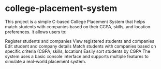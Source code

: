 # college-placement-system
This project is a simple C-based College Placement System that helps match students with companies based on their CGPA, skills, and location preferences. It allows users to:

Register students and companies
View registered students and companies
Edit student and company details
Match students with companies based on specific criteria (CGPA, skills, location)
Easily sort students by CGPA
The system uses a basic console interface and supports multiple features to simulate a real-world placement system.
